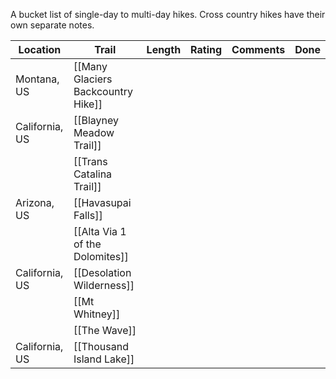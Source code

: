 A bucket list of single-day to multi-day hikes. Cross country hikes have their own separate notes.

| Location       | Trail                              | Length | Rating | Comments | Done |
| -------------- | ---------------------------------- | ------ | ------ | -------- | ---- |
| Montana, US    | [[Many Glaciers Backcountry Hike]] |        |        |          |      |
| California, US | [[Blayney Meadow Trail]]           |        |        |          |      |
|                | [[Trans Catalina Trail]]           |        |        |          |      |
| Arizona, US    | [[Havasupai Falls]]                |        |        |          |      |
|                | [[Alta Via 1 of the Dolomites]]    |        |        |          |      |
| California, US | [[Desolation Wilderness]]          |        |        |          |      |
|                | [[Mt Whitney]]                     |        |        |          |      |
|                | [[The Wave]]                       |        |        |          |      |
| California, US | [[Thousand Island Lake]]           |        |        |          |      |
